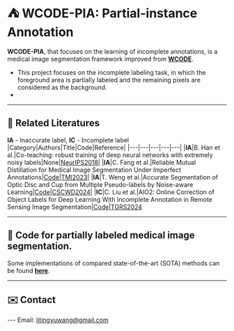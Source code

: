 # ⛺ WCODE-PIA: Partial-instance Annotation

**WCODE-PIA**, that focuses on the learning of incomplete annotations, is a medical image segmentation framework improved from [**WCODE**](https://github.com/WltyBY/WCODE).

* This project focuses on the incomplete labeling task, in which the foreground area is partially labeled and the remaining pixels are considered as the background.
*

---
## 📖 Related Literatures
**IA** - Inaccurate label, **IC** - Incomplete label
|Category|Authors|Title|Code|Reference|
|---|---|---|---|---|
|**IA**|B. Han et al.|Co-teaching: robust training of deep neural networks with extremely noisy labels|None|[NeurIPS2018](https://proceedings.neurips.cc/paper/2018/hash/a19744e268754fb0148b017647355b7b-Abstract.html)|
|**IA**|C. Fang et al.|Reliable Mutual Distillation for Medical Image Segmentation Under Imperfect Annotations|[Code](https://github.com/Amber-Believe/ReliableMutualDistillation)|[TMI2023](https://ieeexplore.ieee.org/abstract/document/10021263)|
|**IA**|T. Weng et al.|Accurate Segmentation of Optic Disc and Cup from Multiple Pseudo-labels by Noise-aware Learning|[Code](https://github.com/wwwtttjjj/MPNN)|[CSCWD2024](https://ieeexplore.ieee.org/abstract/document/10580087)|
|**IC**|C. Liu et al.|AIO2: Online Correction of Object Labels for Deep Learning With Incomplete Annotation in Remote Sensing Image Segmentation|[Code](https://github.com/zhu-xlab/AIO2)|[TGRS2024](https://ieeexplore.ieee.org/abstract/document/10460569)

---
## 🔬 Code for partially labeled medical image segmentation.
Some implementations of compared state-of-the-art (SOTA) methods can be found [**here**](https://github.com/WltyBY/WCODE-PIA/tree/main/wcode/training/Trainers).

<!-- --- -->
<!-- ## 💡 Discussion of the task setting and general usage -->

---

## ✉️ Contact
--- Email: litingyuwang@gmail.com
